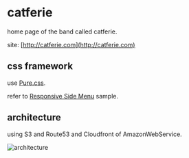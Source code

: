 # catferie
home page of the band called catferie.

site: [http://catferie.com](http://catferie.com)

## css framework
use [Pure.css](https://purecss.io/).

refer to [Responsive Side Menu](https://purecss.io/layouts/side-menu/) sample.

## architecture
using S3 and Route53 and Cloudfront of AmazonWebService.

![architecture](https://raw.githubusercontent.com/wiki/takeshe12/catferie/architecture/architecture.002.jpeg)





